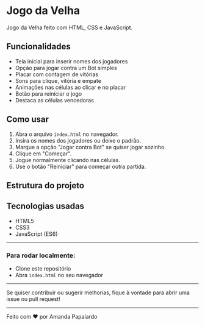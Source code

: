 # Jogo da Velha

Jogo da Velha feito com HTML, CSS e JavaScript.

## Funcionalidades

- Tela inicial para inserir nomes dos jogadores
- Opção para jogar contra um Bot simples
- Placar com contagem de vitórias
- Sons para clique, vitória e empate
- Animações nas células ao clicar e no placar
- Botão para reiniciar o jogo
- Destaca as células vencedoras

## Como usar

1. Abra o arquivo `index.html` no navegador.
2. Insira os nomes dos jogadores ou deixe o padrão.
3. Marque a opção "Jogar contra Bot" se quiser jogar sozinho.
4. Clique em "Começar".
5. Jogue normalmente clicando nas células.
6. Use o botão "Reiniciar" para começar outra partida.

## Estrutura do projeto


## Tecnologias usadas

- HTML5
- CSS3
- JavaScript (ES6)

---

### Para rodar localmente:

- Clone este repositório
- Abra `index.html` no seu navegador

---

Se quiser contribuir ou sugerir melhorias, fique à vontade para abrir uma issue ou pull request!

---

Feito com ❤️ por Amanda Papalardo
